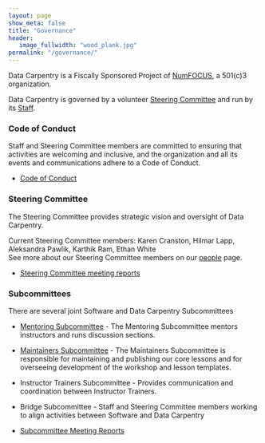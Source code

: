 ```yaml
---
layout: page
show_meta: false
title: "Governance"
header:
   image_fullwidth: "wood_plank.jpg"
permalink: "/governance/"
---
```


Data Carpentry is a Fiscally Sponsored Project of [NumFOCUS](http://www.numfocus.org),
a 501(c)3 organization.

Data Carpentry is governed by a volunteer [Steering Committee](/people/)
and run by its [Staff](/people/).

### Code of Conduct
Staff and Steering Committee members are committed to ensuring that activities are
welcoming and inclusive, and the organization and all its events and communications
adhere to a Code of Conduct.

- [Code of Conduct](/code-of-conduct/)

### Steering Committee

The Steering Committee provides strategic vision and oversight of Data Carpentry.

Current Steering Committee members: Karen Cranston, Hilmar Lapp, Aleksandra Pawlik, Karthik Ram, Ethan White
<br>See more about our Steering Committee members on our [people](/people/) page.

- [Steering Committee meeting reports](/minutes/)

### Subcommittees

There are several joint Software and Data Carpentry Subcommittees

- [Mentoring Subcommittee](http://software-carpentry.org/join/subcom/mentoring/) - The Mentoring Subcommittee mentors instructors and runs discussion sections.
- [Maintainers Subcommittee](http://software-carpentry.org/join/subcom/maintainers/) - The Maintainers Subcommittee is responsible for maintaining and publishing our core lessons and for overseeing development of the workshop and lesson templates.
- Instructor Trainers Subcommittee - Provides communication and coordination between Instructor Trainers.
- Bridge Subcommittee - Staff and Steering Committee members working to align activities between Software and Data Carpentry


- [Subcommittee Meeting Reports](/subcommittees/)

